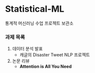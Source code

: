 # Statistical-ML
통계적 머신러닝 수업 프로젝트 보관소

### 과제 목록
1. 데이터 분석 발표
   * 캐글의 Disaster Tweet NLP 프로젝트
2. 논문 리뷰
   * **Attention is All You Need**
